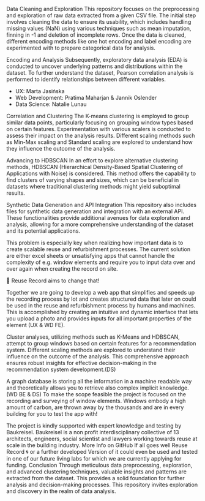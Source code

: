 Data Cleaning and Exploration This repository focuses on the preprocessing and exploration of raw data extracted from a given CSV file. The initial step involves cleaning the data to ensure its usability, which includes handling missing values (NaN) using various techniques such as mean imputation, finning in -1 and deletion of incomplete rows. Once the data is cleaned, different encoding methods like one hot encoding and label encoding are experimented with to prepare categorical data for analysis.

Encoding and Analysis Subsequently, exploratory data analysis (EDA) is conducted to uncover underlying patterns and distributions within the dataset. To further understand the dataset, Pearson correlation analysis is performed to identify relationships between different variables.

- UX: Marta Jasińska
- Web Development: Pratima Maharjan & Jannik Oslender
- Data Science: Natalie Lunau

Correlation and Clustering The K-means clustering is employed to group similar data points, particularly focusing on grouping window types based on certain features. Experimentation with various scalers is conducted to assess their impact on the analysis results. Different scaling methods such as Min-Max scaling and Standard scaling are explored to understand how they influence the outcome of the analysis.

Advancing to HDBSCAN In an effort to explore alternative clustering methods, HDBSCAN (Hierarchical Density-Based Spatial Clustering of Applications with Noise) is considered. This method offers the capability to find clusters of varying shapes and sizes, which can be beneficial in datasets where traditional clustering methods might yield suboptimal results.

Synthetic Data Generation and API Integration This repository also includes files for synthetic data generation and integration with an external API. These functionalities provide additional avenues for data exploration and analysis, allowing for a more comprehensive understanding of the dataset and its potential applications.

This problem is especially key when realizing how important data is to create scalable reuse and refurbishment processes.
The current solution are either excel sheets or unsatisfying apps that cannot handle the complexity of e.g. window elements and require you to input data over and over again when creating the record on site.

🚀 Reuse Record aims to change that!

Together we are going to develop a web app that simplifies and speeds up the recording process by lot and creates structured data that later on could be used in the reuse and refurbishment process by humans and machines.
This is accomplished by creating an intuitive and dynamic interface that lets you upload a photo and provides inputs for all important properties of the element (UX & WD FE).

Cluster analyses, utilizing methods such as K-Means and HDBSCAN, attempt to group windows based on certain features for a recommendation system. Different scaling methods are explored to understand their influence on the outcome of the analysis. This comprehensive approach ensures robust insights for effective decision-making in the recommendation system development.(DS)

A graph database is storing all the information in a machine readable way and theoretically allows you to retrieve also complex implicit knowledge. (WD BE & DS)
To make the scope feasible the project is focused on the recording and surveying of window elements.
Windows embody a high amount of carbon, are thrown away by the thousands and are in every building for you to test the app with!

The project is kindly supported with expert knowledge and testing by Baukreisel.
Baukreisel is a non profit interdisciplinary collective of 13 architects, engineers, social scientist and lawyers working towards reuse at scale in the building industry. More Info on GitHub
If all goes well Reuse Record :cyclone: or a further developed Version of it could even be used and tested in one of our future living labs for which we are currently applying for funding.
Conclusion Through meticulous data preprocessing, exploration, and advanced clustering techniques, valuable insights and patterns are extracted from the dataset. This provides a solid foundation for further analysis and decision-making processes. This repository invites exploration and discovery in the realm of data analysis.
